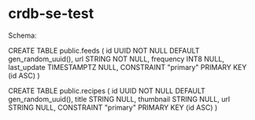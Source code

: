 # crdb-se-test

Schema:

CREATE TABLE public.feeds (
  id UUID NOT NULL DEFAULT gen_random_uuid(),
  url STRING NOT NULL,
  frequency INT8 NULL,
  last_update TIMESTAMPTZ NULL,
  CONSTRAINT "primary" PRIMARY KEY (id ASC)
)

CREATE TABLE public.recipes (
  id UUID NOT NULL DEFAULT gen_random_uuid(),
  title STRING NULL,
  thumbnail STRING NULL,
  url STRING NULL,
  CONSTRAINT "primary" PRIMARY KEY (id ASC)
)